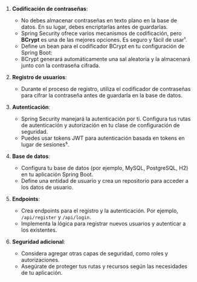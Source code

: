 1. **Codificación de contraseñas**:
   - No debes almacenar contraseñas en texto plano en la base de datos. En su lugar, debes encriptarlas antes de guardarlas.
   - Spring Security ofrece varios mecanismos de codificación, pero **BCrypt** es una de las mejores opciones. Es seguro y fácil de usar¹.
   - Define un bean para el codificador BCrypt en tu configuración de Spring Boot:
   - BCrypt generará automáticamente una sal aleatoria y la almacenará junto con la contraseña cifrada.

2. **Registro de usuarios**:
   - Durante el proceso de registro, utiliza el codificador de contraseñas para cifrar la contraseña antes de guardarla en la base de datos.
   

3. **Autenticación**:
   - Spring Security manejará la autenticación por ti. Configura tus rutas de autenticación y autorización en tu clase de configuración de seguridad.
   - Puedes usar tokens JWT para autenticación basada en tokens en lugar de sesiones⁵.

4. **Base de datos**:
   - Configura tu base de datos (por ejemplo, MySQL, PostgreSQL, H2) en tu aplicación Spring Boot.
   - Define una entidad de usuario y crea un repositorio para acceder a los datos de usuario.

5. **Endpoints**:
   - Crea endpoints para el registro y la autenticación. Por ejemplo, `/api/register` y `/api/login`.
   - Implementa la lógica para registrar nuevos usuarios y autenticar a los existentes.

6. **Seguridad adicional**:
   - Considera agregar otras capas de seguridad, como roles y autorizaciones.
   - Asegúrate de proteger tus rutas y recursos según las necesidades de tu aplicación.

